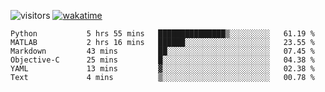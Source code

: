<!--[![Top Langs](https://github-readme-stats.vercel.app/api/top-langs/?username=OrangeSodahub&layout=compact)](https://github.com/anuraghazra/github-readme-stats)-->
<!--[![OrangeSodahub's GitHub stats](https://github-readme-stats.vercel.app/api?username=OrangeSodahub)](https://github.com/anuraghazra/github-readme-stats)-->
![visitors](https://visitor-badge.glitch.me/badge?page_id=OrangeSodahub)
[![wakatime](https://wakatime.com/badge/user/55e306c3-cea9-4c2e-9056-61b183dcb26a.svg)](https://wakatime.com/@55e306c3-cea9-4c2e-9056-61b183dcb26a)
<!--START_SECTION:waka-->

```text
Python           5 hrs 55 mins   ███████████████▒░░░░░░░░░   61.19 %
MATLAB           2 hrs 16 mins   ██████░░░░░░░░░░░░░░░░░░░   23.55 %
Markdown         43 mins         ██░░░░░░░░░░░░░░░░░░░░░░░   07.45 %
Objective-C      25 mins         █░░░░░░░░░░░░░░░░░░░░░░░░   04.38 %
YAML             13 mins         ▓░░░░░░░░░░░░░░░░░░░░░░░░   02.38 %
Text             4 mins          ▒░░░░░░░░░░░░░░░░░░░░░░░░   00.78 %
```

<!--END_SECTION:waka-->
